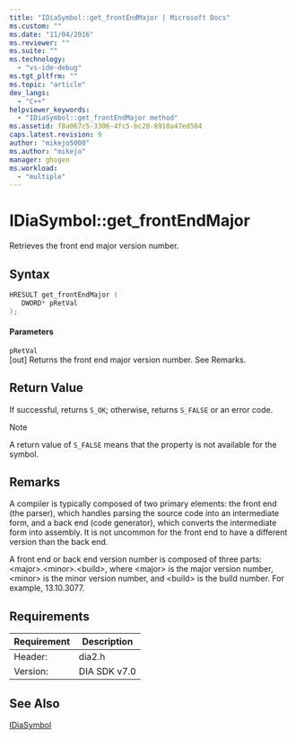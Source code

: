 ```yaml
---
title: "IDiaSymbol::get_frontEndMajor | Microsoft Docs"
ms.custom: ""
ms.date: "11/04/2016"
ms.reviewer: ""
ms.suite: ""
ms.technology: 
  - "vs-ide-debug"
ms.tgt_pltfrm: ""
ms.topic: "article"
dev_langs: 
  - "C++"
helpviewer_keywords: 
  - "IDiaSymbol::get_frontEndMajor method"
ms.assetid: f8a067c5-3306-4fc5-bc20-8910a47ed504
caps.latest.revision: 9
author: "mikejo5000"
ms.author: "mikejo"
manager: ghogen
ms.workload: 
  - "multiple"
---
```

# IDiaSymbol::get_frontEndMajor
Retrieves the front end major version number.  
  
## Syntax  
  
```C++  
HRESULT get_frontEndMajor (   
   DWORD* pRetVal  
);  
```  
  
#### Parameters  
 `pRetVal`  
 [out] Returns the front end major version number. See Remarks.  
  
## Return Value  
 If successful, returns `S_OK`; otherwise, returns `S_FALSE` or an error code.  
  
> [!NOTE]
>  A return value of `S_FALSE` means that the property is not available for the symbol.  
  
## Remarks  
 A compiler is typically composed of two primary elements: the front end (the parser), which handles parsing the source code into an intermediate form, and a back end (code generator), which converts the intermediate form into assembly. It is not uncommon for the front end to have a different version than the back end.  
  
 A front end or back end version number is composed of three parts: \<major>.\<minor>.\<build>, where \<major> is the major version number, \<minor> is the minor version number, and \<build> is the build number. For example, 13.10.3077.  
  
## Requirements  
  
|Requirement|Description|  
|-----------------|-----------------|  
|Header:|dia2.h|  
|Version:|DIA SDK v7.0|  
  
## See Also  
 [IDiaSymbol](../../debugger/debug-interface-access/idiasymbol.md)
